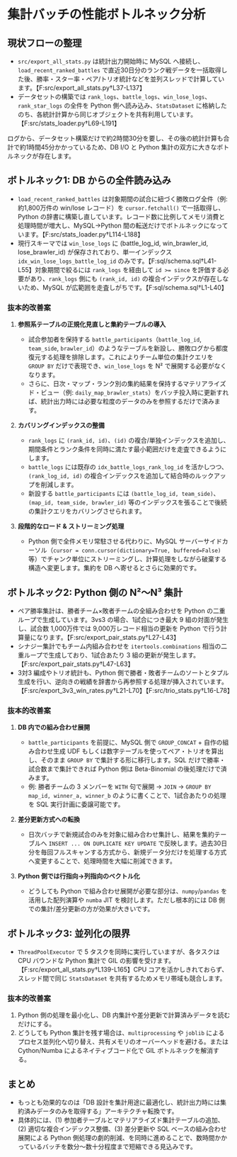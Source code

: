 # 集計バッチの性能ボトルネック分析

## 現状フローの整理
- `src/export_all_stats.py` は統計出力開始時に MySQL へ接続し、`load_recent_ranked_battles` で直近30日分のランク戦データを一括取得した後、勝率・スター率・ペア/トリオ統計などを並列スレッドで計算しています。【F:src/export_all_stats.py†L37-L137】
- データセットの構築では `rank_logs`、`battle_logs`、`win_lose_logs`、`rank_star_logs` の全件を Python 側へ読み込み、`StatsDataset` に格納したのち、各統計計算から同じオブジェクトを共有利用しています。【F:src/stats_loader.py†L69-L191】

ログから、データセット構築だけで約2時間30分を要し、その後の統計計算も合計で約1時間45分かかっているため、DB I/O と Python 集計の双方に大きなボトルネックが存在します。

## ボトルネック1: DB からの全件読み込み
- `load_recent_ranked_battles` は対象期間の試合に紐づく勝敗ログ全件（例: 約1,800万件の win/lose レコード）を `cursor.fetchall()` で一括取得し、Python の辞書に構築し直しています。レコード数に比例してメモリ消費と処理時間が増大し、MySQL→Python 間の転送だけでボトルネックになっています。【F:src/stats_loader.py†L114-L188】
- 現行スキーマでは `win_lose_logs` に (battle_log_id, win_brawler_id, lose_brawler_id) が保存されており、単一インデックス `idx_win_lose_logs_battle_log_id` のみです。【F:sql/schema.sql†L41-L55】対象期間で絞るには `rank_logs` を経由して `id >= since` を評価する必要があり、`rank_logs` 側にも `(rank_id, id)` の複合インデックスが存在しないため、MySQL が広範囲を走査しがちです。【F:sql/schema.sql†L1-L40】

### 抜本的改善案
1. **参照系テーブルの正規化見直しと集約テーブルの導入**
   - 試合参加者を保持する `battle_participants`（`battle_log_id`, `team_side`, `brawler_id`）のようなテーブルを新設し、勝敗ログから都度復元する処理を排除します。これによりチーム単位の集計クエリを `GROUP BY` だけで表現でき、`win_lose_logs` を N² で展開する必要がなくなります。
   - さらに、日次・マップ・ランク別の集約結果を保持するマテリアライズド・ビュー（例: `daily_map_brawler_stats`）をバッチ投入時に更新すれば、統計出力時には必要な粒度のデータのみを参照するだけで済みます。

2. **カバリングインデックスの整備**
   - `rank_logs` に `(rank_id, id)`、`(id)` の複合/単独インデックスを追加し、期間条件とランク条件を同時に満たす最小範囲だけを走査できるようにします。
   - `battle_logs` には既存の `idx_battle_logs_rank_log_id` を活かしつつ、`(rank_log_id, id)` の複合インデックスを追加して結合時のルックアップを削減します。
   - 新設する `battle_participants` には `(battle_log_id, team_side)`、`(map_id, team_side, brawler_id)` 等のインデックスを張ることで後続の集計クエリをカバリングさせられます。

3. **段階的なロード & ストリーミング処理**
   - Python 側で全件メモリ常駐させる代わりに、MySQL サーバーサイドカーソル（`cursor = conn.cursor(dictionary=True, buffered=False)` 等）でチャンク単位にストリーミングし、計算処理をしながら破棄する構造へ変更します。集約を DB へ寄せるとさらに効果的です。

## ボトルネック2: Python 側の N²〜N³ 集計
- ペア勝率集計は、勝者チーム×敗者チームの全組み合わせを Python の二重ループで生成しています。3vs3 の場合、1試合につき最大 9 組の対面が発生し、試合数 1,000万件では 9,000万レコード相当の更新を Python で行う計算量になります。【F:src/export_pair_stats.py†L27-L43】
- シナジー集計でもチーム内組み合わせを `itertools.combinations` 相当の二重ループで生成しており、1試合あたり 3 組の更新が発生します。【F:src/export_pair_stats.py†L47-L63】
- 3対3 編成やトリオ統計も、Python 側で勝者・敗者チームのソートとタプル生成を行い、逆向きの戦績を辞書から再参照する処理が挿入されています。【F:src/export_3v3_win_rates.py†L21-L70】【F:src/trio_stats.py†L16-L78】

### 抜本的改善案
1. **DB 内での組み合わせ展開**
   - `battle_participants` を前提に、MySQL 側で `GROUP_CONCAT` + 自作の組み合わせ生成 UDF もしくは数字テーブルを使ってペア・トリオを算出し、そのまま `GROUP BY` で集計する形に移行します。SQL だけで勝率・試合数まで集計できれば Python 側は Beta-Binomial の後処理だけで済みます。
   - 例: 勝者チームの 3 メンバーを `WITH` 句で展開 → `JOIN` → `GROUP BY map_id, winner_a, winner_b` のように書くことで、1試合あたりの処理を SQL 実行計画に委譲可能です。

2. **差分更新方式への転換**
   - 日次バッチで新規試合のみを対象に組み合わせ集計し、結果を集約テーブルへ `INSERT ... ON DUPLICATE KEY UPDATE` で反映します。過去30日分を毎回フルスキャンする方式から、新規データ分だけを処理する方式へ変更することで、処理時間を大幅に削減できます。

3. **Python 側では行指向→列指向のベクトル化**
   - どうしても Python で組み合わせ展開が必要な部分は、`numpy`/`pandas` を活用した配列演算や `numba` JIT を検討します。ただし根本的には DB 側での集計/差分更新の方が効果が大きいです。

## ボトルネック3: 並列化の限界
- `ThreadPoolExecutor` で 5 タスクを同時に実行していますが、各タスクは CPU バウンドな Python 集計で GIL の影響を受けます。【F:src/export_all_stats.py†L139-L165】CPU コアを活かしきれておらず、スレッド間で同じ `StatsDataset` を共有するためメモリ帯域も競合します。

### 抜本的改善案
1. Python 側の処理を最小化し、DB 内集計や差分更新で計算済みデータを読むだけにする。
2. どうしても Python 集計を残す場合は、`multiprocessing` や `joblib` によるプロセス並列化へ切り替え、共有メモリのオーバーヘッドを避ける。または Cython/Numba によるネイティブコード化で GIL ボトルネックを解消する。

## まとめ
- もっとも効果的なのは「DB 設計を集計用途に最適化し、統計出力時には集約済みデータのみを取得する」アーキテクチャ転換です。
- 具体的には、(1) 参加者テーブルとマテリアライズド集計テーブルの追加、(2) 適切な複合インデックス整備、(3) 差分更新や SQL ベースの組み合わせ展開による Python 側処理の劇的削減、を同時に進めることで、数時間かかっているバッチを数分〜数十分程度まで短縮できる見込みです。
